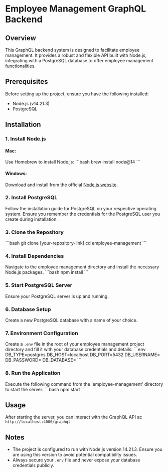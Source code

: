 # Employee Management GraphQL Backend

## Overview
This GraphQL backend system is designed to facilitate employee management. It provides a robust and flexible API built with Node.js, integrating with a PostgreSQL database to offer employee management functionalities.

## Prerequisites
Before setting up the project, ensure you have the following installed:
- Node.js (v14.21.3)
- PostgreSQL

## Installation

### 1. Install Node.js
#### Mac:
Use Homebrew to install Node.js:
\```bash
brew install node@14
\```
#### Windows:
Download and install from the official [Node.js website](https://nodejs.org/).

### 2. Install PostgreSQL
Follow the installation guide for PostgreSQL on your respective operating system. Ensure you remember the credentials for the PostgreSQL user you create during installation.

### 3. Clone the Repository
\```bash
git clone [your-repository-link]
cd employee-management
\```

### 4. Install Dependencies
Navigate to the employee management directory and install the necessary Node.js packages.
\```bash
npm install
\```

### 5. Start PostgreSQL Server
Ensure your PostgreSQL server is up and running.

### 6. Database Setup
Create a new PostgreSQL database with a name of your choice.

### 7. Environment Configuration
Create a `.env` file in the root of your employee management project directory and fill it with your database credentials and details:
\```env
DB_TYPE=postgres
DB_HOST=localhost
DB_PORT=5432
DB_USERNAME=
DB_PASSWORD=
DB_DATABASE=
\```

### 8. Run the Application
Execute the following command from the 'employee-management' directory to start the server:
\```bash
npm start
\```

## Usage
After starting the server, you can interact with the GraphQL API at:
`http://localhost:4000/graphql`

## Notes
- The project is configured to run with Node.js version 14.21.3. Ensure you are using this version to avoid potential compatibility issues.
- Always secure your `.env` file and never expose your database credentials publicly.